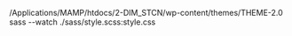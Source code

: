 /Applications/MAMP/htdocs/2-DIM_STCN/wp-content/themes/THEME-2.0
sass --watch ./sass/style.scss:style.css
